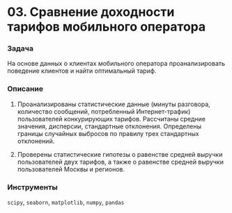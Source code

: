 # 03. Сравнение доходности тарифов мобильного оператора

### Задача

На основе данных о клиентах мобильного оператора проанализировать поведение клиентов и найти оптимальный тариф.

### Описание

1. Проанализированы статистические данные (минуты разговора, количество сообщений, потребленный Интернет-трафик) пользователей конкурирующих тарифов. Рассчитаны средние значения, дисперсии, стандартные отклонения. Определены границы случайных выбросов по правилу трех стандартных отклонений.

2. Проверены статистические гипотезы о равенстве средней выручки пользователей двух тарифов, а также о равенстве средней выручки пользователей Москвы и регионов.

### Инструменты
`scipy`, `seaborn`, `matplotlib`, `numpy`, `pandas`
